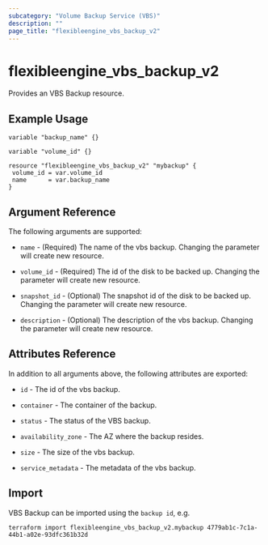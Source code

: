 ```yaml
---
subcategory: "Volume Backup Service (VBS)"
description: ""
page_title: "flexibleengine_vbs_backup_v2"
---
```


# flexibleengine_vbs_backup_v2

Provides an VBS Backup resource.

## Example Usage

 ```hcl
variable "backup_name" {}

variable "volume_id" {}
 
resource "flexibleengine_vbs_backup_v2" "mybackup" {
  volume_id = var.volume_id
  name      = var.backup_name
}
 ```

## Argument Reference

The following arguments are supported:

* `name` - (Required) The name of the vbs backup. Changing the parameter will create new resource.

* `volume_id` - (Required) The id of the disk to be backed up. Changing the parameter will create new resource.

* `snapshot_id` - (Optional) The snapshot id of the disk to be backed up. Changing the parameter will create new resource.

* `description` - (Optional) The description of the vbs backup. Changing the parameter will create new resource.

## Attributes Reference

In addition to all arguments above, the following attributes are exported:

* `id` - The id of the vbs backup.

* `container` - The container of the backup.

* `status` - The status of the VBS backup.

* `availability_zone` - The AZ where the backup resides.

* `size` - The size of the vbs backup.

* `service_metadata` - The metadata of the vbs backup.

## Import

VBS Backup can be imported using the `backup id`, e.g.

```shell
terraform import flexibleengine_vbs_backup_v2.mybackup 4779ab1c-7c1a-44b1-a02e-93dfc361b32d
```
